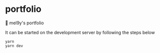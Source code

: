 # portfolio

🌻 mel9y's portfolio

It can be started on the development server by following the steps below

```shell
yarn
yarn dev
```
